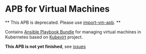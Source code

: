 # APB for Virtual Machines
** This APB is deprecated.  Please use [import-vm-apb](https://github.com/ansibleplaybookbundle/import-vm-apb). **

Contains [Ansible Playbook Bundle](https://github.com/ansibleplaybookbundle) for managing virtual machines in Kubernetes based on [Kubevirt](https://github.com/kubevirt) project.

**This APB is not yet finished**, see [issues](https://github.com/ansibleplaybookbundle/windows-apb/issues)
